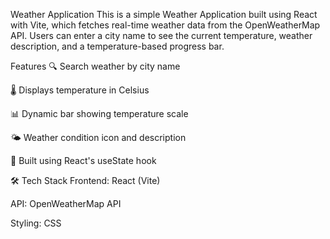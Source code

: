 Weather Application
This is a simple Weather Application built using React with Vite, which fetches real-time weather data from the OpenWeatherMap API. Users can enter a city name to see the current temperature, weather description, and a temperature-based progress bar.

 Features
🔍 Search weather by city name

🌡 Displays temperature in Celsius

📊 Dynamic bar showing temperature scale

🌤 Weather condition icon and description

🧠 Built using React's useState hook

🛠 Tech Stack
Frontend: React (Vite)

API: OpenWeatherMap API

Styling: CSS

